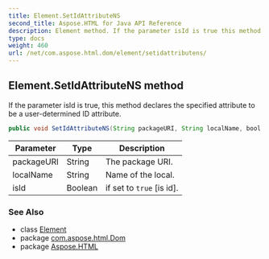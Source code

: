 ```yaml
---
title: Element.SetIdAttributeNS
second_title: Aspose.HTML for Java API Reference
description: Element method. If the parameter isId is true this method declares the specified attribute to be a user-determined ID attribute
type: docs
weight: 460
url: /net/com.aspose.html.dom/element/setidattributens/
---
```

## Element.SetIdAttributeNS method

If the parameter isId is true, this method declares the specified attribute to be a user-determined ID attribute.

```java
public void SetIdAttributeNS(String packageURI, String localName, bool isId)
```

| Parameter | Type | Description |
| --- | --- | --- |
| packageURI | String | The package URI. |
| localName | String | Name of the local. |
| isId | Boolean | if set to `true` [is id]. |

### See Also

* class [Element](../)
* package [com.aspose.html.Dom](../../element/)
* package [Aspose.HTML](../../../)
